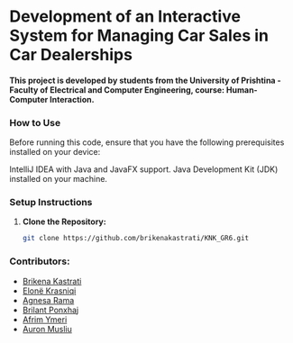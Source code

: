 # Development of an Interactive System for Managing Car Sales in Car Dealerships

#### This project is developed by students from the University of Prishtina - Faculty of Electrical and Computer Engineering, course: Human-Computer Interaction.

### How to Use
Before running this code, ensure that you have the following prerequisites installed on your device:

IntelliJ IDEA with Java and JavaFX support.
Java Development Kit (JDK) installed on your machine.

### Setup Instructions
1. **Clone the Repository:**
   ```bash
   git clone https://github.com/brikenakastrati/KNK_GR6.git

### Contributors:
- [Brikena Kastrati](https://github.com/BrikenaKastrati)
- [Elonë Krasniqi](https://github.com/elonekrasniqi)
- [Agnesa Rama](https://github.com/agnesarama1)
- [Brilant Ponxhaj](https://github.com/BrilantPonxhaj)
- [Afrim Ymeri](https://github.com/afrimymeri)
- [Auron Musliu](https://github.com/auronmussliu1)
